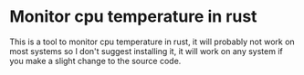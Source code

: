 # Monitor cpu temperature in rust
This is a tool to monitor cpu temperature in rust, it will probably not work on most systems so I don't suggest installing it, it will work on any system if you make a slight change to the source code.